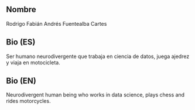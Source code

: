Nombre
------
Rodrigo Fabián Andrés Fuentealba Cartes

Bio (ES)
--------
Ser humano neurodivergente que trabaja en ciencia de datos, juega ajedrez y viaja en motocicleta.

Bio (EN)
--------
Neurodivergent human being who works in data science, plays chess and rides motorcycles.
